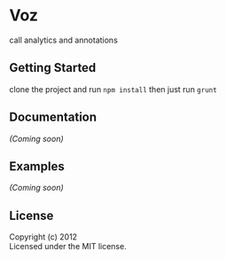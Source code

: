 # Voz

call analytics and annotations

## Getting Started

clone the project and run `npm install`
then just run `grunt`

## Documentation
_(Coming soon)_

## Examples
_(Coming soon)_

## License
Copyright (c) 2012   
Licensed under the MIT license.
